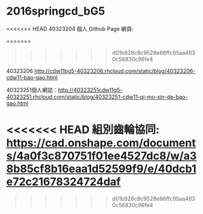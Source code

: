 # 2016springcd_bG5

<<<<<<< HEAD
40323204
個人 Github Page 網頁:


=======
>>>>>>> d01b928c8c9528e86ffc95aa4630c56830c96fe4



40323206  http://cdw11bg5-40323206.rhcloud.com/static/blog/40323206-cdw11-bao-gao.html






40323251個人網誌：http://40323251cdw11g5-40323251.rhcloud.com/static/blog/40323251-cdw11-qi-mo-xin-de-bao-gao.html

<<<<<<< HEAD
組別齒輪協同: 
https://cad.onshape.com/documents/4a0f3c870751f01ee4527dc8/w/a38b85cf8b16eaa1d52599f9/e/40dcb1e72c21678324724daf
=======
>>>>>>> d01b928c8c9528e86ffc95aa4630c56830c96fe4
